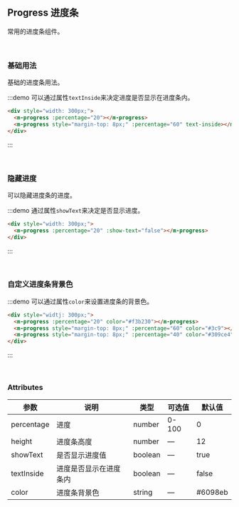 ## Progress 进度条

常用的进度条组件。

<br />

### 基础用法

基础的进度条用法。

:::demo 可以通过属性`textInside`来决定进度是否显示在进度条内。
```html
<div style="width: 300px;">
  <m-progress :percentage="20"></m-progress>
  <m-progress style="margin-top: 8px;" :percentage="60" text-inside></m-progress>
</div>
```
:::

<br />

### 隐藏进度

可以隐藏进度条的进度。

:::demo 通过属性`showText`来决定是否显示进度。
```html
<div style="width: 300px;">
  <m-progress :percentage="20" :show-text="false"></m-progress>
</div>
```
:::

<br />

### 自定义进度条背景色

:::demo 可以通过属性`color`来设置进度条的背景色。
```html
<div style="widtj: 300px;">
  <m-progress :percentage="20" color="#f3b230"></m-progress>
  <m-progress style="margin-top: 8px;" :percentage="60" color="#3c9"></m-progress>
  <m-progress style="margin-top: 8px;" :percentage="40" color="#309ce4"></m-progress>
</div>
```
:::

<br />

### Attributes
| 参数      | 说明    | 类型      | 可选值       | 默认值   |
|---------- |-------- |---------- |-------------  |-------- |
| percentage | 进度 | number | 0-100 | 0 |
| height | 进度条高度 | number | — | 12 |
| showText | 是否显示进度值 | boolean | — | true |
| textInside | 进度是否显示在进度条内 | boolean | — | false |
| color | 进度条背景色 | string | — | #6098eb |